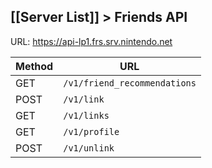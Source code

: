 [[Server List]] > Friends API
---

URL: https://api-lp1.frs.srv.nintendo.net

| Method | URL |
| --- | --- |
| GET | `/v1/friend_recommendations` |
| POST | `/v1/link` |
| GET | `/v1/links` |
| GET | `/v1/profile` |
| POST | `/v1/unlink` |